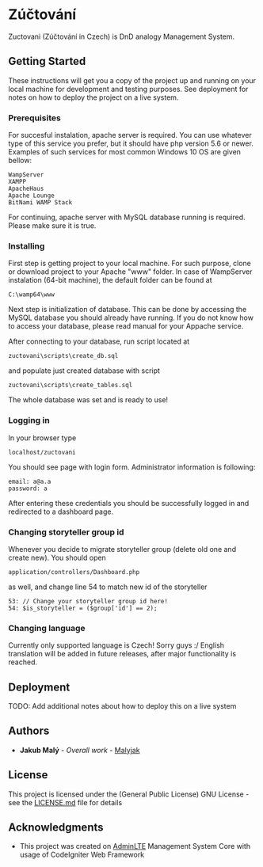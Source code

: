 # Zúčtování

Zuctovani (Zúčtování in Czech) is DnD analogy Management System.

## Getting Started

These instructions will get you a copy of the project up and running on your local machine for development and testing purposes. See deployment for notes on how to deploy the project on a live system.

### Prerequisites

For succesful instalation, apache server is required.
You can use whatever type of this service you prefer, but it should have php version 5.6 or newer.
Examples of such services for most common Windows 10 OS are given bellow:

```
WampServer
XAMPP
ApacheHaus
Apache Lounge
BitNami WAMP Stack
```

For continuing, apache server with MySQL database running is required. Please make sure it is true.

### Installing

First step is getting project to your local machine. For such purpose, clone or download project to your Apache "www" folder. In case of WampServer instalation (64-bit machine), the default folder can be found at

```
C:\wamp64\www
```

Next step is initialization of database. This can be done by accessing the MySQL database you should already have running. If you do not know how to access your database, please read manual for your Appache service.

After connecting to your database, run script located at

```
zuctovani\scripts\create_db.sql
```

and populate just created database with script

```
zuctovani\scripts\create_tables.sql
```

The whole database was set and is ready to use!

### Logging in

In your browser type

```
localhost/zuctovani
```

You should see page with login form. Administrator information is following:

```
email: a@a.a
password: a
```

After entering these credentials you should be successfully logged in and redirected to a dashboard page.

### Changing storyteller group id
Whenever you decide to migrate storyteller group (delete old one and create new). You should open

```
application/controllers/Dashboard.php
```

as well, and change line 54 to match new id of the storyteller

```
53: // Change your storyteller group id here!
54: $is_storyteller = ($group['id'] == 2);
```

### Changing language

Currently only supported language is Czech! Sorry guys :/ English translation will be added in future releases, after major functionality is reached.

## Deployment

TODO: Add additional notes about how to deploy this on a live system

## Authors

* **Jakub Malý** - *Overall work* - [Malyjak](https://github.com/Malyjak)

## License

This project is licensed under the (General Public License) GNU License - see the [LICENSE.md](LICENSE.md) file for details

## Acknowledgments

* This project was created on [AdminLTE](https://github.com/almasaeed2010/AdminLTE) Management System Core with usage of CodeIgniter Web Framework
